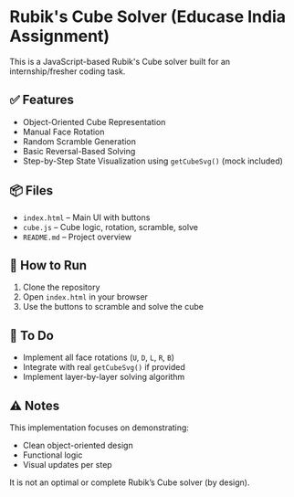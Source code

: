 # Rubik's Cube Solver (Educase India Assignment)

This is a JavaScript-based Rubik's Cube solver built for an internship/fresher coding task.

## ✅ Features
- Object-Oriented Cube Representation
- Manual Face Rotation
- Random Scramble Generation
- Basic Reversal-Based Solving
- Step-by-Step State Visualization using `getCubeSvg()` (mock included)

## 📦 Files
- `index.html` – Main UI with buttons
- `cube.js` – Cube logic, rotation, scramble, solve
- `README.md` – Project overview

## 📌 How to Run
1. Clone the repository
2. Open `index.html` in your browser
3. Use the buttons to scramble and solve the cube

## 🚧 To Do
- Implement all face rotations (`U`, `D`, `L`, `R`, `B`)
- Integrate with real `getCubeSvg()` if provided
- Implement layer-by-layer solving algorithm

## ⚠️ Notes
This implementation focuses on demonstrating:
- Clean object-oriented design
- Functional logic
- Visual updates per step

It is not an optimal or complete Rubik’s Cube solver (by design).
